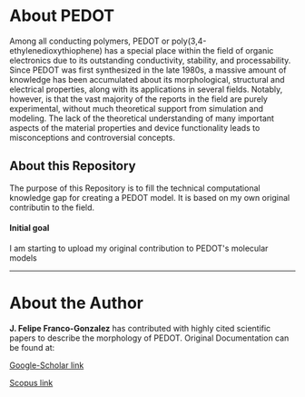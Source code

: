 # About PEDOT
Among all conducting polymers, PEDOT or poly(3,4-ethylenedioxythiophene) has a special place within the field of organic electronics due to its outstanding conductivity, stability, and processability. Since PEDOT was first synthesized in the late 1980s, a massive amount of knowledge has been accumulated about its morphological, structural and electrical properties, along with its applications in several fields. Notably, however, is that the vast majority of the reports in the field are purely experimental, without much theoretical support from simulation and modeling. The lack of the theoretical understanding of many important aspects of the material properties and device functionality leads to misconceptions and controversial concepts. 

## About this Repository
The purpose of this Repository is to fill the technical computational knowledge gap for creating a PEDOT model. It is based on my own original contributin to the field.

#### Initial goal
I am starting to upload my original contribution to PEDOT's molecular models

----
# About the Author
**J. Felipe Franco-Gonzalez** has contributed with highly cited scientific papers to describe the morphology of PEDOT. 
Original Documentation can be found at:

[Google-Scholar link](https://scholar.google.com/citations?user=oKKoeZQAAAAJ&hl=en)

[Scopus link](https://www.scopus.com/authid/detail.uri?authorId=55413710200)
